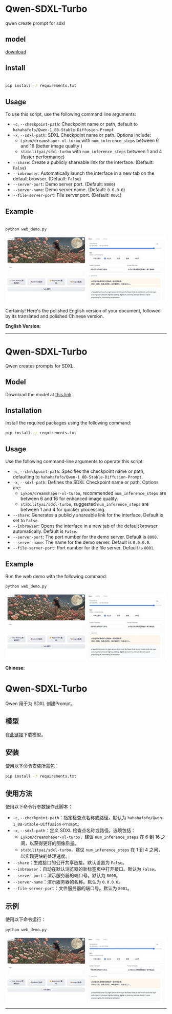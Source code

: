 # Qwen-SDXL-Turbo
qwen  create prompt for sdxl

## model

[download](https://huggingface.co/hahahafofo/Qwen-1_8B-Stable-Diffusion-Prompt)


## install

```bash

pip install -r requirements.txt

```

## Usage

To use this script, use the following command line arguments:

- `-c`, `--checkpoint-path`: Checkpoint name or path, default to `hahahafofo/Qwen-1_8B-Stable-Diffusion-Prompt`
- `-x`, `--sdxl-path`: SDXL Checkpoint name or path. Options include:
  - `Lykon/dreamshaper-xl-turbo` with `num_inference_steps` between 6 and 16 (better image quality )
  - `stabilityai/sdxl-turbo` with `num_inference_steps` between 1 and 4 (faster performance)
- `--share`: Create a publicly shareable link for the interface. (Default: `False`)
- `--inbrowser`: Automatically launch the interface in a new tab on the default browser. (Default: `False`)
- `--server-port`: Demo server port. (Default: `8000`)
- `--server-name`: Demo server name. (Default: `0.0.0.0`)
- `--file-server-port`: File server port. (Default: `8001`)

## Example

```bash

python web_demo.py

```

![demo.jpg](demo.jpg)




Certainly! Here's the polished English version of your document, followed by its translated and polished Chinese version.

**English Version:**

---

# Qwen-SDXL-Turbo

Qwen creates prompts for SDXL.

## Model

Download the model at [this link](https://huggingface.co/hahahafofo/Qwen-1_8B-Stable-Diffusion-Prompt).

## Installation

Install the required packages using the following command:

```bash
pip install -r requirements.txt
```

## Usage

Use the following command-line arguments to operate this script:

- `-c`, `--checkpoint-path`: Specifies the checkpoint name or path, defaulting to `hahahafofo/Qwen-1_8B-Stable-Diffusion-Prompt`.
- `-x`, `--sdxl-path`: Defines the SDXL Checkpoint name or path. Options are:
  - `Lykon/dreamshaper-xl-turbo`, recommended `num_inference_steps` are between 6 and 16 for enhanced image quality.
  - `stabilityai/sdxl-turbo`, suggested `num_inference_steps` are between 1 and 4 for quicker processing.
- `--share`: Generates a publicly shareable link for the interface. Default is set to `False`.
- `--inbrowser`: Opens the interface in a new tab of the default browser automatically. Default is `False`.
- `--server-port`: The port number for the demo server. Default is `8000`.
- `--server-name`: The name for the demo server. Default is `0.0.0.0`.
- `--file-server-port`: Port number for the file server. Default is `8001`.

## Example

Run the web demo with the following command:

```bash
python web_demo.py
```

![demo.jpg](demo.jpg)



**Chinese:**



# Qwen-SDXL-Turbo

Qwen 用于为 SDXL 创建Prompt。

## 模型

在[此链接](https://huggingface.co/hahahafofo/Qwen-1_8B-Stable-Diffusion-Prompt)下载模型。

## 安装

使用以下命令安装所需包：

```bash
pip install -r requirements.txt
```

## 使用方法

使用以下命令行参数操作此脚本：

- `-c`, `--checkpoint-path`：指定检查点名称或路径，默认为 `hahahafofo/Qwen-1_8B-Stable-Diffusion-Prompt`。
- `-x`, `--sdxl-path`：定义 SDXL 检查点名称或路径。选项包括：
  - `Lykon/dreamshaper-xl-turbo`，建议 `num_inference_steps` 在 6 到 16 之间，以获得更好的图像质量。
  - `stabilityai/sdxl-turbo`，建议 `num_inference_steps` 在 1 到 4 之间，以实现更快的处理速度。
- `--share`：生成接口的公开共享链接。默认设置为 `False`。
- `--inbrowser`：自动在默认浏览器的新标签页中打开接口。默认为 `False`。
- `--server-port`：演示服务器的端口号。默认为 `8000`。
- `--server-name`：演示服务器的名称。默认为 `0.0.0.0`。
- `--file-server-port`：文件服务器的端口号。默认为 `8001`。

## 示例

使用以下命令运行：

```bash
python web_demo.py
```

![demo.jpg](demo.jpg)

---
